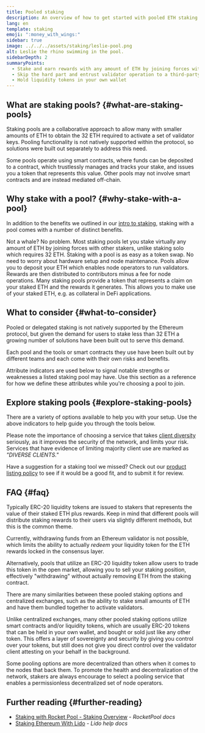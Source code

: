 ```yaml
---
title: Pooled staking
description: An overview of how to get started with pooled ETH staking
lang: en
template: staking
emoji: ":money_with_wings:"
sidebar: true
image: ../../../assets/staking/leslie-pool.png
alt: Leslie the rhino swimming in the pool.
sidebarDepth: 2
summaryPoints:
  - Stake and earn rewards with any amount of ETH by joining forces with others
  - Skip the hard part and entrust validator operation to a third-party
  - Hold liquidity tokens in your own wallet
---
```


## What are staking pools? {#what-are-staking-pools}

Staking pools are a collaborative approach to allow many with smaller amounts of ETH to obtain the 32 ETH required to activate a set of validator keys. Pooling functionality is not natively supported within the protocol, so solutions were built out separately to address this need.

Some pools operate using smart contracts, where funds can be deposited to a contract, which trustlessly manages and tracks your stake, and issues you a token that represents this value. Other pools may not involve smart contracts and are instead mediated off-chain.

## Why stake with a pool? {#why-stake-with-a-pool}

In addition to the benefits we outlined in our [intro to staking](/staking/), staking with a pool comes with a number of distinct benefits.

<CardGrid>
  <Card title="Low barrier to entry" emoji="🐟">
    Not a whale? No problem. Most staking pools let you stake virtually any amount of ETH by joining forces with other stakers, unlike staking solo which requires 32 ETH.
  </Card>
  <Card title="Stake today" emoji=":stopwatch:">
    Staking with a pool is as easy as a token swap. No need to worry about hardware setup and node maintenance. Pools allow you to deposit your ETH which enables node operators to run validators. Rewards are then distributed to contributors minus a fee for node operations.
  </Card>
  <Card title="Liquidity tokens" emoji=":droplet:">
    Many staking pools provide a token that represents a claim on your staked ETH and the rewards it generates. This allows you to make use of your staked ETH, e.g. as collateral in DeFi applications.
  </Card>
</CardGrid>

<StakingComparison page="pools" />

## What to consider {#what-to-consider}

Pooled or delegated staking is not natively supported by the Ethereum protocol, but given the demand for users to stake less than 32 ETH a growing number of solutions have been built out to serve this demand.

Each pool and the tools or smart contracts they use have been built out by different teams and each come with their own risks and benefits.

Attribute indicators are used below to signal notable strengths or weaknesses a listed staking pool may have. Use this section as a reference for how we define these attributes while you're choosing a pool to join.

<StakingConsiderations page="pools" />

## Explore staking pools {#explore-staking-pools}

There are a variety of options available to help you with your setup. Use the above indicators to help guide you through the tools below.

<InfoBanner emoji="⚠️" isWarning>
Please note the importance of choosing a service that takes <a href="/developers/docs/nodes-and-clients/client-diversity/">client diversity</a> seriously, as it improves the security of the network, and limits your risk. Services that have evidence of limiting majority client use are marked as <em style="text-transform: uppercase;">"diverse clients."</em>
</InfoBanner>

<StakingProductsCardGrid category="pools" />

Have a suggestion for a staking tool we missed? Check out our [product listing policy](/contributing/adding-staking-products/) to see if it would be a good fit, and to submit it for review.

## FAQ {#faq}

<ExpandableCard title="How do I earn rewards?">
Typically ERC-20 liquidity tokens are issued to stakers that represents the value of their staked ETH plus rewards. Keep in mind that different pools will distribute staking rewards to their users via slightly different methods, but this is the common theme.
</ExpandableCard>

<ExpandableCard title="When can I withdraw my stake?">

Currently, withdrawing funds from an Ethereum validator is not possible, which limits the ability to actually _redeem_ your liquidity token for the ETH rewards locked in the consensus layer.

Alternatively, pools that utilize an ERC-20 liquidity token allow users to trade this token in the open market, allowing you to sell your staking position, effectively "withdrawing" without actually removing ETH from the staking contract.
</ExpandableCard>

<ExpandableCard title="Is this different from staking with my exchange?">
There are many similarities between these pooled staking options and centralized exchanges, such as the ability to stake small amounts of ETH and have them bundled together to activate validators.

Unlike centralized exchanges, many other pooled staking options utilize smart contracts and/or liquidity tokens, which are usually ERC-20 tokens that can be held in your own wallet, and bought or sold just like any other token. This offers a layer of sovereignty and security by giving you control over your tokens, but still does not give you direct control over the validator client attesting on your behalf in the background.

Some pooling options are more decentralized than others when it comes to the nodes that back them. To promote the health and decentralization of the network, stakers are always encourage to select a pooling service that enables a permissionless decentralized set of node operators.
</ExpandableCard>

## Further reading {#further-reading}

- [Staking with Rocket Pool - Staking Overview](https://docs.rocketpool.net/guides/staking/overview.html) - _RocketPool docs_
- [Staking Ethereum With Lido](https://help.lido.fi/en/collections/2947324-staking-ethereum-with-lido) - _Lido help docs_
